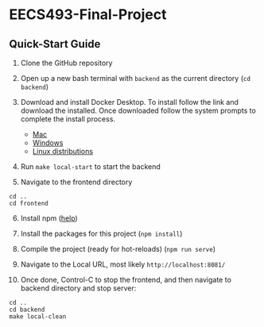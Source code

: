 # EECS493-Final-Project

## Quick-Start Guide
1. Clone the GitHub repository

2. Open up a new bash terminal with `backend` as the current directory (`cd backend`)

3. Download and install Docker Desktop. To install follow the link and download the installed. Once downloaded follow the system prompts to complete the install process.
   * [Mac](https://docs.docker.com/docker-for-mac/install/)
   * [Windows](https://docs.docker.com/docker-for-windows/install/)
   * [Linux distributions](https://docs.docker.com/engine/install/#server)

4. Run `make local-start` to start the backend

5. Navigate to the frontend directory
  ```
  cd ..
  cd frontend
  ```

6. Install npm ([help](https://docs.npmjs.com/downloading-and-installing-node-js-and-npm))

7. Install the packages for this project (`npm install`)

8. Compile the project (ready for hot-reloads) (`npm run serve`)

9. Navigate to the Local URL, most likely `http://localhost:8081/`

10. Once done, Control-C to stop the frontend, and then navigate to backend directory and stop server:
  ```
  cd ..
  cd backend
  make local-clean
  ```
